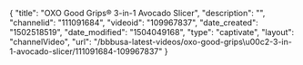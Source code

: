 {
    "title": "OXO Good Grips&reg; 3-in-1 Avocado Slicer",
    "description": "",
    "channelid": "111091684",
    "videoid": "109967837",
    "date_created": "1502518519",
    "date_modified": "1504049168",
    "type": "captivate",
    "layout": "channelVideo",
    "url": "\/bbbusa-latest-videos\/oxo-good-grips\u00c2-3-in-1-avocado-slicer\/111091684-109967837"
}